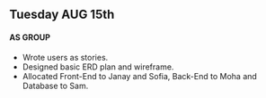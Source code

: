## Tuesday AUG 15th

#### AS GROUP
-  Wrote users as stories.
- Designed basic ERD plan and wireframe.
- Allocated Front-End to Janay and Sofia, Back-End to Moha and Database to Sam.
